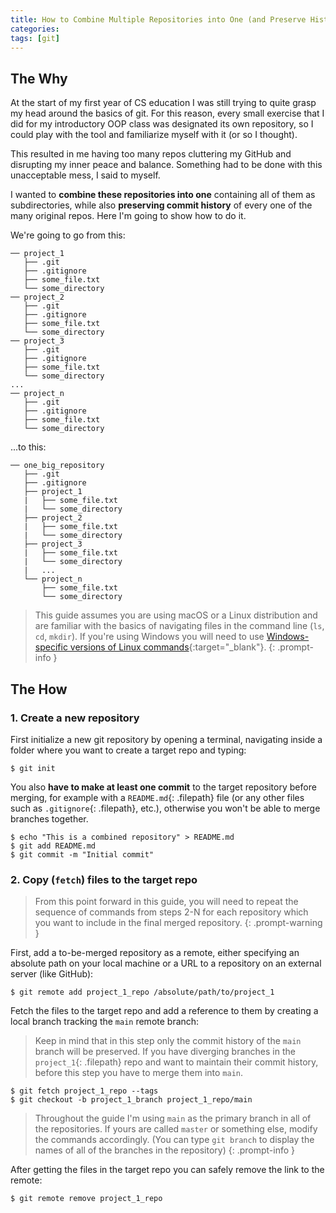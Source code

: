 ```yaml
---
title: How to Combine Multiple Repositories into One (and Preserve History)
categories: 
tags: [git]
---
```


## The Why

At the start of my first year of CS education I was still trying to quite grasp my head around the basics of git. For this reason, every small exercise that I did for my introductory OOP class was designated its own repository, so I could play with the tool and familiarize myself with it (or so I thought).

This resulted in me having too many repos cluttering my GitHub and disrupting my inner peace and balance. Something had to be done with this unacceptable mess, I said to myself.

I wanted to **combine these repositories into one** containing all of them as subdirectories, while also **preserving commit history** of every one of the many original repos. Here I'm going to show how to do it.

We're going to go from this:

```
── project_1
   ├── .git
   ├── .gitignore
   ├── some_file.txt
   └── some_directory
── project_2
   ├── .git
   ├── .gitignore
   ├── some_file.txt
   └── some_directory
── project_3
   ├── .git
   ├── .gitignore
   ├── some_file.txt
   └── some_directory
...
── project_n
   ├── .git
   ├── .gitignore
   ├── some_file.txt
   └── some_directory
```

...to this:

```
── one_big_repository
   ├── .git
   ├── .gitignore
   ├── project_1
   |   ├── some_file.txt
   |   └── some_directory
   ├── project_2
   |   ├── some_file.txt
   |   └── some_directory
   ├── project_3
   |   ├── some_file.txt
   |   └── some_directory
   |   ...
   └── project_n
       ├── some_file.txt
       └── some_directory
```

> This guide assumes you are using macOS or a Linux distribution and are familiar with the basics of navigating files in the command line (`ls`, `cd`, `mkdir`). If you're using Windows you will need to use [Windows-specific versions of Linux commands](https://www.geeksforgeeks.org/linux-vs-windows-commands/){:target="_blank"}.
{: .prompt-info }

## The How

### 1. Create a new repository

First initialize a new git repository by opening a terminal, navigating inside a folder where you want to create a target repo and typing:

```terminal
$ git init
```

You also **have to make at least one commit** to the target repository before merging, for example with a `README.md`{: .filepath} file (or any other files such as `.gitignore`{: .filepath}, etc.), otherwise you won't be able to merge branches together.

```terminal
$ echo "This is a combined repository" > README.md
$ git add README.md
$ git commit -m "Initial commit"
```

### 2. Copy (`fetch`) files to the target repo

> From this point forward in this guide, you will need to repeat the sequence of commands from steps 2-N for each repository which you want to include in the final merged repository.
{: .prompt-warning }

First, add a to-be-merged repository as a remote, either specifying an absolute path on your local machine or a URL to a repository on an external server (like GitHub):

```terminal
$ git remote add project_1_repo /absolute/path/to/project_1
```

Fetch the files to the target repo and add a reference to them by creating a local branch tracking the `main` remote branch:
> Keep in mind that in this step only the commit history of the `main` branch will be preserved. If you have diverging branches in the `project_1`{: .filepath} repo and want to maintain their commit history, before this step you have to merge them into `main`.

```terminal
$ git fetch project_1_repo --tags
$ git checkout -b project_1_branch project_1_repo/main
```

> Throughout the guide I'm using `main` as the primary branch in all of the repositories. If yours are called `master` or something else, modify the commands accordingly. (You can type `git branch` to display the names of all of the branches in the repository)
{: .prompt-info }

After getting the files in the target repo you can safely remove the link to the remote:

```terminal
$ git remote remove project_1_repo
```